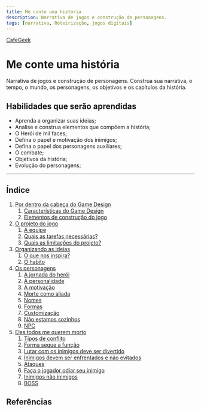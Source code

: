 ```yaml
---
title: Me conte uma história
description: Narrativa de jogos e construção de personagens.
tags: [narrativa, Roteirização, jogos digitais]
---
```

[CafeGeek](http://cafegeek.eti.br)

# Me conte uma história
Narrativa de jogos e construção de personagens. Construa sua narrativa, o tempo, o mundo, os personagens, os objetivos e os capítulos da história.
## Habilidades que serão aprendidas  
- Aprenda a organizar suas ideias;    
- Analise e construa elementos que compõem a história;      
- O Herói de mil faces;     
- Defina o papel e motivação dos inimigos;   
- Defina o papel dos personagens auxiliares;    
- O combate;    
- Objetivos da história;      
- Evolução do personagens;  
---
## Índice
1. [Por dentro da cabeça do Game Design](#1)    
    1. [Características do Game Design](#1.1)
    1. [Elementos de construção do jogo](#1.1)
1. [O projeto do jogo](#2)    
    1. [A equipe](#2)
    1. [Quais as tarefas necessárias?](#2)
    1. [Quais as limitações do projeto?](#2)
1. [Organizando as ideias](#1)
    1. [O que nos inspira?](#1)
    1. [O habito](#1)
1. [Os personagens](#2)
    1. [A jornada do herói](#)
    1. [A personalidade](#)
    1. [A motivação](#)
    1. [Morte como aliada](#)
    1. [Nomes](#)
    1. [Formas](#)
    1. [Customização](#)
    1. [Não estamos sozinhos](#)
    1. [NPC](#)
1. [Eles todos me querem morto](#1)
    1. [Tipos de conflito](#)
    1. [Forma segue a função](#)
    1. [Lutar com os inimigos deve ser divertido](#)
    1. [Inimigos devem ser enfrentados e não evitados](#)
    1. [Ataques](#)
    1. [Faça o jogador odiar seu inimigo](#)
    1. [Inimigos não inimigos](#)
    1. [BOSS](#)

## Referências
